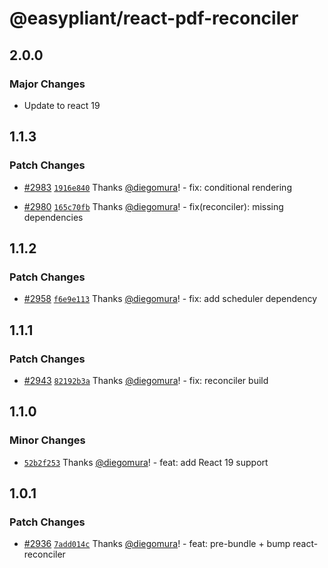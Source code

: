 # @easypliant/react-pdf-reconciler

## 2.0.0

### Major Changes

- Update to react 19

## 1.1.3

### Patch Changes

- [#2983](https://github.com/diegomura/react-pdf/pull/2983)
  [`1916e840`](https://github.com/diegomura/react-pdf/commit/1916e8405ce2b566110f2a1d66cfd8b4c4fa34d4)
  Thanks [@diegomura](https://github.com/diegomura)! - fix: conditional rendering

- [#2980](https://github.com/diegomura/react-pdf/pull/2980)
  [`165c70fb`](https://github.com/diegomura/react-pdf/commit/165c70fbd31a7a4520af83b218a03f2f78f486e9)
  Thanks [@diegomura](https://github.com/diegomura)! - fix(reconciler): missing dependencies

## 1.1.2

### Patch Changes

- [#2958](https://github.com/diegomura/react-pdf/pull/2958)
  [`f6e9e113`](https://github.com/diegomura/react-pdf/commit/f6e9e1136f47fe05f86158c76561729b2cc425c4)
  Thanks [@diegomura](https://github.com/diegomura)! - fix: add scheduler dependency

## 1.1.1

### Patch Changes

- [#2943](https://github.com/diegomura/react-pdf/pull/2943)
  [`82192b3a`](https://github.com/diegomura/react-pdf/commit/82192b3a53cf5db62230287e7456dc5bdeee6244)
  Thanks [@diegomura](https://github.com/diegomura)! - fix: reconciler build

## 1.1.0

### Minor Changes

- [`52b2f253`](https://github.com/diegomura/react-pdf/commit/52b2f25349bee0c09399bc2e7e5e89db5e1433fd)
  Thanks [@diegomura](https://github.com/diegomura)! - feat: add React 19 support

## 1.0.1

### Patch Changes

- [#2936](https://github.com/diegomura/react-pdf/pull/2936)
  [`7add014c`](https://github.com/diegomura/react-pdf/commit/7add014c6bc9cff649dd1a56fc47214888613b6b)
  Thanks [@diegomura](https://github.com/diegomura)! - feat: pre-bundle + bump react-reconciler
